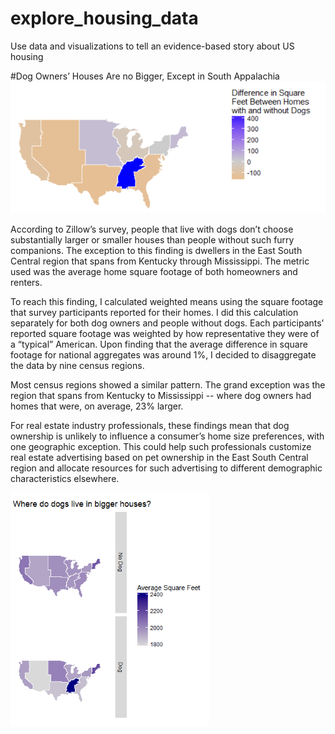 # explore_housing_data
Use data and visualizations to tell an evidence-based story about US housing

#Dog Owners’ Houses Are no Bigger, Except in South Appalachia
![Map of difference in square footage by 9 census regions](images/diff_map.png)

According to Zillow’s survey, people that live with dogs don’t choose substantially larger or smaller houses than people without such furry companions. The exception to this finding is dwellers in the East South Central region that spans from Kentucky through Mississippi. The metric used was the average home square footage of both homeowners and renters. 

To reach this finding, I calculated weighted means using the square footage that survey participants reported for their homes. I did this calculation separately for both dog owners and people without dogs. Each participants’ reported square footage was weighted by how representative they were of a “typical” American. Upon finding that the average difference in square footage for national aggregates was around 1%, I decided to disaggregate the data by nine census regions.

Most census regions showed a similar pattern. The grand exception was the region that spans from Kentucky to Mississippi -- where dog owners had homes that were, on average, 23% larger.

For real estate industry professionals, these findings mean that dog ownership is unlikely to influence a consumer’s home size preferences, with one geographic exception. This could help such professionals customize real estate advertising based on pet ownership in the East South Central region and allocate resources for such advertising to different demographic characteristics elsewhere.

![2 maps of average square footage. Both maps show that except for south appalachia, houses without dogs are slightly smaller or hardly any different in size](images/avgsqfeet_map.png)
